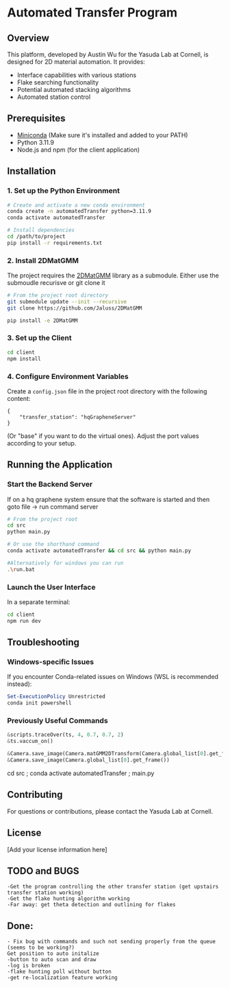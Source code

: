 # Automated Transfer Program

## Overview
This platform, developed by Austin Wu for the Yasuda Lab at Cornell, is designed for 2D material automation. It provides:
- Interface capabilities with various stations
- Flake searching functionality
- Potential automated stacking algorithms
- Automated station control

## Prerequisites
- [Miniconda](https://docs.conda.io/en/latest/miniconda.html) (Make sure it's installed and added to your PATH)
- Python 3.11.9
- Node.js and npm (for the client application)

## Installation

### 1. Set up the Python Environment
```bash
# Create and activate a new conda environment
conda create -n automatedTransfer python=3.11.9
conda activate automatedTransfer

# Install dependencies
cd /path/to/project
pip install -r requirements.txt
```

### 2. Install 2DMatGMM
The project requires the [2DMatGMM](https://github.com/Jaluus/2DMatGMM) library as a submodule. Either use the submoudle recurisve or git clone it
```bash
# From the project root directory
git submodule update --init --recursive
git clone https://github.com/Jaluss/2DMatGMM

pip install -e 2DMatGMM
```

### 3. Set up the Client
```bash
cd client
npm install
```

### 4. Configure Environment Variables
Create a `config.json` file in the project root directory with the following content:
```plaintext
{
    "transfer_station": "hqGrapheneServer"
}
```
(Or "base" if you want to do the virtual ones). Adjust the port values according to your setup.

## Running the Application

### Start the Backend Server
If on a hq graphene system ensure that the software is started and then goto file -> run command server 

```bash
# From the project root
cd src
python main.py

# Or use the shorthand command
conda activate automatedTransfer && cd src && python main.py

#Alternatively for windows you can run 
.\run.bat
```

### Launch the User Interface
In a separate terminal:
```bash
cd client
npm run dev
```

## Troubleshooting

### Windows-specific Issues
If you encounter Conda-related issues on Windows (WSL is recommended instead):
```powershell
Set-ExecutionPolicy Unrestricted
conda init powershell
```

### Previously Useful Commands
```python
&scripts.traceOver(ts, 4, 0.7, 0.7, 2)
&ts.vaccum_on()

&Camera.save_image(Camera.matGMM2DTransform(Camera.global_list[0].get_frame()))
&Camera.save_image(Camera.global_list[0].get_frame())
```

cd src ; conda activate automatedTransfer ; main.py 
## Contributing
For questions or contributions, please contact the Yasuda Lab at Cornell.

## License
[Add your license information here]

## TODO and BUGS
    -Get the program controlling the other transfer station (get upstairs transfer station working)
    -Get the flake hunting algorithm working
    -Far away: get theta detection and outlining for flakes
    
## Done:
    - Fix bug with commands and such not sending properly from the queue (seems to be working?)
    Get position to auto initalize 
    -button to auto scan and draw
    -log is broken
    -flake hunting poll without button
    -get re-localization feature working

